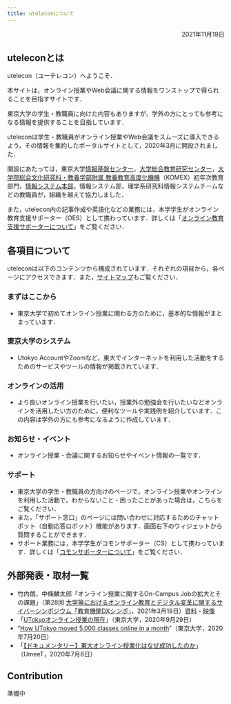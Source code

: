 ```yaml
---
title: uteleconについて
---
```


<p style="text-align: right">
2021年11月19日</p>



## uteleconとは

utelecon（ユーテレコン）へようこそ．

本サイトは，オンライン授業やWeb会議に関する情報をワンストップで得られることを目指すサイトです．

東京大学の学生・教職員に向けた内容もありますが，学外の方にとっても参考になる情報を提供することを目指しています．

uteleconは学生・教職員がオンライン授業やWeb会議をスムーズに導入できるよう，その情報を集約したポータルサイトとして，2020年3月に開設されました．

開設にあたっては，東京大学[情報基盤センター](https://www.itc.u-tokyo.ac.jp/)，[大学総合教育研究センター](https://www.he.u-tokyo.ac.jp/)，[大学院総合文化研究科・教養学部附属 教養教育高度化機構](http://www.komex.c.u-tokyo.ac.jp/)（KOMEX）初年次教育部門，[情報システム本部](https://www.u-tokyo.ac.jp/adm/dics/ja/index.html)，情報システム部，理学系研究科情報システムチームなどの教職員が，組織を越えて協力しました．

また，utelecon内の記事作成や英語化などの業務には，本学学生がオンライン教育支援サポーター（OES）として携わっています．詳しくは「[オンライン教育支援サポーターについて](oes)」をご覧ください．

## 各項目について

uteleconは以下のコンテンツから構成されています．それぞれの項目から，各ページにアクセスできます．また，[サイトマップ](/sitemap/)もご覧ください．

### まずはここから

* 東京大学で初めてオンライン授業に関わる方のために，基本的な情報がまとまっています．

### 東京大学のシステム
* Utokyo AccountやZoomなど，東大でインターネットを利用した活動をするためのサービスやツールの情報が掲載されています．

### オンラインの活用

* より良いオンライン授業を行いたい，授業外の勉強会を行いたいなどオンラインを活用したい方のために，便利なツールや実践例を紹介しています．この内容は学外の方にも参考になるように作成しています．

### お知らせ・イベント

* オンライン授業・会議に関するお知らせやイベント情報の一覧です．

### サポート

* 東京大学の学生・教職員の方向けのページで，オンライン授業やオンラインを利用した活動で，わからないこと・困ったことがあった場合は，こちらをご覧ください．
* また，「サポート窓口」のページには問い合わせに対応するためのチャットボット（自動応答ロボット）機能があります．画面右下のウィジェットから質問することができます．
* サポート業務には，本学学生がコモンサポーター（CS）として携わっています．詳しくは「[コモンサポーターについて](cs)」をご覧ください．


## 外部発表・取材一覧

* 竹内朗，中條麟太郎「オンライン授業に関するOn-Campus Jobの拡大とその課題」（第28回 [大学等におけるオンライン教育とデジタル変革に関するサイバーシンポジウム「教育機関DXシンポ」](https://www.nii.ac.jp/event/other/decs/)，2021年3月19日）[資料](https://www.nii.ac.jp/event/upload/20210319-07_UT.pdf)・[映像](https://youtu.be/g837oBruR1U)
* 「[UTokyoオンライン授業の現在](https://www.u-tokyo.ac.jp/focus/ja/features/z1304_00084.html)」（東京大学，2020年9月29日）
* “[How UTokyo moved 5,000 classes online in a month](https://www.u-tokyo.ac.jp/focus/en/features/z0508_00181.html)”（東京大学，2020年7月20日）
* 「[【ドキュメンタリー】東大オンライン授業化はなぜ成功したのか](https://todai-umeet.com/article/55241)」（UmeeT，2020年7月8日）


## Contribution

準備中
